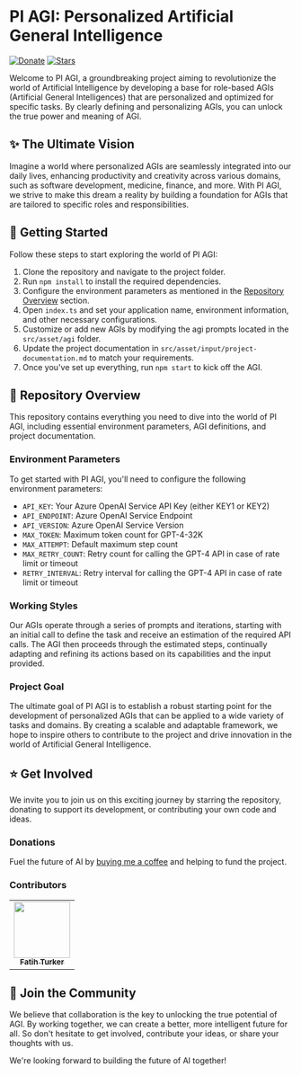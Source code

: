 # PI AGI: Personalized Artificial General Intelligence

[![Donate](https://img.shields.io/badge/Donate-Buy%20Me%20a%20Coffee-yellow.svg)](https://www.buymeacoffee.com/RwIpTEd)
[![Stars](https://img.shields.io/github/stars/fatihturker/PI-AGI.svg?style=flat-square)](https://github.com/fatihturker/PI-AGI/stargazers)

Welcome to PI AGI, a groundbreaking project aiming to revolutionize the world of Artificial Intelligence by developing a base for role-based AGIs (Artificial General Intelligences) that are personalized and optimized for specific tasks. By clearly defining and personalizing AGIs, you can unlock the true power and meaning of AGI.

## :sparkles: The Ultimate Vision

Imagine a world where personalized AGIs are seamlessly integrated into our daily lives, enhancing productivity and creativity across various domains, such as software development, medicine, finance, and more. With PI AGI, we strive to make this dream a reality by building a foundation for AGIs that are tailored to specific roles and responsibilities.

## :rocket: Getting Started

Follow these steps to start exploring the world of PI AGI:

1. Clone the repository and navigate to the project folder.
2. Run `npm install` to install the required dependencies.
3. Configure the environment parameters as mentioned in the [Repository Overview](#wrench-repository-overview) section.
4. Open `index.ts` and set your application name, environment information, and other necessary configurations.
5. Customize or add new AGIs by modifying the agi prompts located in the `src/asset/agi` folder.
6. Update the project documentation in `src/asset/input/project-documentation.md` to match your requirements.
7. Once you've set up everything, run `npm start` to kick off the AGI.

## :wrench: Repository Overview

This repository contains everything you need to dive into the world of PI AGI, including essential environment parameters, AGI definitions, and project documentation.

### Environment Parameters

To get started with PI AGI, you'll need to configure the following environment parameters:

- `API_KEY`: Your Azure OpenAI Service API Key (either KEY1 or KEY2)
- `API_ENDPOINT`: Azure OpenAI Service Endpoint
- `API_VERSION`: Azure OpenAI Service Version
- `MAX_TOKEN`: Maximum token count for GPT-4-32K
- `MAX_ATTEMPT`: Default maximum step count
- `MAX_RETRY_COUNT`: Retry count for calling the GPT-4 API in case of rate limit or timeout
- `RETRY_INTERVAL`: Retry interval for calling the GPT-4 API in case of rate limit or timeout

### Working Styles

Our AGIs operate through a series of prompts and iterations, starting with an initial call to define the task and receive an estimation of the required API calls. The AGI then proceeds through the estimated steps, continually adapting and refining its actions based on its capabilities and the input provided.

### Project Goal

The ultimate goal of PI AGI is to establish a robust starting point for the development of personalized AGIs that can be applied to a wide variety of tasks and domains. By creating a scalable and adaptable framework, we hope to inspire others to contribute to the project and drive innovation in the world of Artificial General Intelligence.

## :star: Get Involved

We invite you to join us on this exciting journey by starring the repository, donating to support its development, or contributing your own code and ideas.

### Donations

Fuel the future of AI by [buying me a coffee](https://www.buymeacoffee.com/RwIpTEd) and helping to fund the project.

### Contributors

<table>
  <tr>
    <td align="center"><a href="https://github.com/fatihturker"><img src="https://avatars1.githubusercontent.com/u/2202179?s=460&u=261b1129e7106c067783cb022ab9999aad833bdc&v=4" width="100px;" alt=""/><br /><sub><b>Fatih Turker</b></sub></a><br /></td>
  </tr>
</table>

## :handshake: Join the Community

We believe that collaboration is the key to unlocking the true potential of AGI. By working together, we can create a better, more intelligent future for all. So don't hesitate to get involved, contribute your ideas, or share your thoughts with us.

We're looking forward to building the future of AI together!
